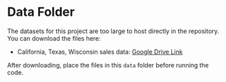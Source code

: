 # Data Folder

The datasets for this project are too large to host directly in the repository.  
You can download the files here:

- California, Texas, Wisconsin sales data: [Google Drive Link](https://drive.google.com/drive/folders/16Msch7RrSB0-GYbORNRRPwSwHoYKStKy)

After downloading, place the files in this `data` folder before running the code.
